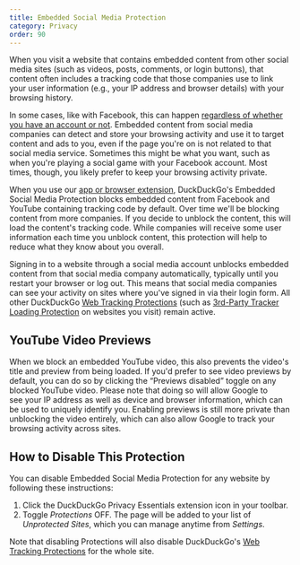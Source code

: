 ```yaml
---
title: Embedded Social Media Protection
category: Privacy
order: 90
---
```


When you visit a website that contains embedded content from other social media sites (such as videos, posts, comments, or login buttons), that content often includes a tracking code that those companies use to link your user information (e.g., your IP address and browser details) with your browsing history.

In some cases, like with Facebook, this can happen [regardless of whether you have an account or not](https://www.makeuseof.com/tag/facebook-shadow-profiles/). Embedded content from social media companies can detect and store your browsing activity and use it to target content and ads to you, even if the page you're on is not related to that social media service. Sometimes this might be what you want, such as when you're playing a social game with your Facebook account. Most times, though, you likely prefer to keep your browsing activity private.

When you use our [app or browser extension](https://duckduckgo.com/app), DuckDuckGo's Embedded Social Media Protection blocks embedded content from Facebook and YouTube containing tracking code by default. Over time we'll be blocking content from more companies. If you decide to unblock the content, this will load the content's tracking code. While companies will receive some user information each time you unblock content, this protection will help to reduce what they know about you overall.

Signing in to a website through a social media account unblocks embedded content from that social media company automatically, typically until you restart your browser or log out. This means that social media companies can see your activity on sites where you've signed in via their login form. All other DuckDuckGo [Web Tracking Protections](https://help.duckduckgo.com/duckduckgo-help-pages/privacy/web-tracking-protections/) (such as [3rd-Party Tracker Loading Protection](https://help.duckduckgo.com/duckduckgo-help-pages/privacy/web-tracking-protections/#3rd-party-tracker-loading-protection) on websites you visit) remain active.

## YouTube Video Previews

When we block an embedded YouTube video, this also prevents the video's title and preview from being loaded. If you'd prefer to see video previews by default, you can do so by clicking the “Previews disabled” toggle on any blocked YouTube video. Please note that doing so will allow Google to see your IP address as well as device and browser information, which can be used to uniquely identify you. Enabling previews is still more private than unblocking the video entirely, which can also allow Google to track your browsing activity across sites.

## How to Disable This Protection

You can disable Embedded Social Media Protection for any website by following these instructions:

1. Click the DuckDuckGo Privacy Essentials extension icon in your toolbar.
2. Toggle _Protections_ OFF. The page will be added to your list of _Unprotected Sites_, which you can manage anytime from _Settings_.

Note that disabling Protections will also disable DuckDuckGo's [Web Tracking Protections](https://help.duckduckgo.com/duckduckgo-help-pages/privacy/web-tracking-protections/) for the whole site.
